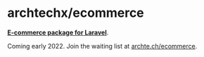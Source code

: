 # archtechx/ecommerce

**[E-commerce package for Laravel](https://laravel-news.com/archtech-ecommerce-package)**.

Coming early 2022. Join the waiting list at [archte.ch/ecommerce](https://archte.ch/ecommerce).
